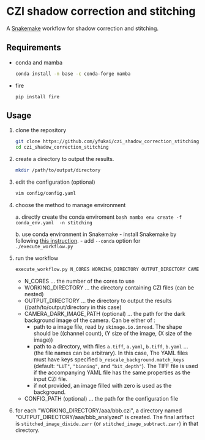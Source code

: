 # CZI shadow correction and stitching

A [Snakemake](https://snakemake.readthedocs.io) workflow for shadow correction and stitching.

## Requirements
- conda and mamba
    ```bash
    conda install -n base -c conda-forge mamba
    ```
- fire
    ```
    pip install fire
    ```

## Usage
1. clone the repository 
    ```bash
    git clone https://github.com/yfukai/czi_shadow_correction_stitching
    cd czi_shadow_correction_stitching
    ```
2. create a directory to output the results.
    ```bash
    mkdir /path/to/output/directory
    ```
3. edit the configuration (optional)
    ```bash
    vim config/config.yaml
    ```
4. choose the method to manage environment

    a. directly create the conda enviroment
        ```bash
        mamba env create -f conda_env.yaml  -n stitching
        ```
       
    b. use conda environment in Snakemake 
        - install Snakemake by following [this instruction](https://snakemake.readthedocs.io/en/stable/getting_started/installation.html).
        - add `--conda` option for `./execute_workflow.py`

5. run the workflow
    ```bash
    execute_workflow.py N_CORES WORKING_DIRECTORY OUTPUT_DIRECTORY CAMERA_DARK_IMAGE_PATH --config CONFIG_PATH
    ```
    - N_CORES ... the number of the cores to use
    - WORKING_DIRECTORY ... the directory containing CZI files (can be nested)
    - OUTPUT_DIRECTORY ... the directory to output the results (/path/to/output/directory in this case)
    - CAMERA_DARK_IMAGE_PATH (optional) ... the path for the dark background image of the camera. Can be either of :
      - path to a image file, read by `skimage.io.imread`. The shape should be ((channel count), (Y size of the image, (X size of the image))
      - path to a directory, with files `a.tiff`, `a.yaml`, `b.tiff`, `b.yaml` ... (the file names can be arbitrary).
        In this case, The YAML files must have keys specified `b_rescale_background.match_keys` (default: `"LUT"`, `"binning"`, and `"bit_depth"`). 
        The TIFF file is used if the accompanying YAML file has the same properties as the input CZI file.
      - if not provided, an image filled with zero is used as the background.
    - CONFIG_PATH (optional) ... the path for the configuration file

6. for each "WORKING_DIRECTORY/aaa/bbb.czi", a directory named "OUTPUT_DIRECTORY/aaa/bbb_analyzed" is created.
   The final artifact is `stitched_image_divide.zarr` (or `stitched_image_subtract.zarr`) in that directory.
